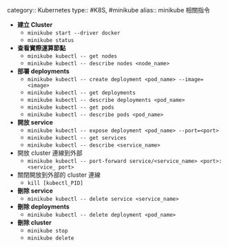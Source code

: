 category:: Kubernetes
type:: #K8S, #minikube
alias:: minikube 相關指令

- **建立 Cluster**
	- `minikube start --driver docker`
	- `minikube status`
- **查看實際運算節點**
	- `minikube kubectl -- get nodes`
	- `minikube kubectl -- describe nodes <node_name>`
- **部署 deployments**
	- `minikube kubectl -- create deployment <pod_name> --image=<image>`
	- `minikube kubectl -- get deployments`
	- `minikube kubectl -- describe deployments <pod_name>`
	- `minikube kubectl -- get pods`
	- `minikube kubectl -- describe pods <pod_name>`
- **開放 service**
	- `minikube kubectl -- expose deployment <pod_name> --port=<port>`
	- `minikube kubectl -- get services`
	- `minikube kubectl -- describe <service_name>`
- 開放 cluster 連線到外部
	- `minikube kubectl -- port-forward service/<service_name> <port>:<service_ port>`
- 關閉開放到外部的 cluster 連線
	- `kill [kubectl_PID]`
- **刪除 service**
	- `minikube kubectl -- delete service <service_name>`
- **刪除 deployments**
	- `minikube kubectl -- delete deployment <pod_name>`
- **刪除 cluster**
	- `minikube stop`
	- `minikube delete`
